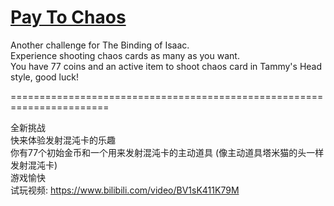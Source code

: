 # [Pay To Chaos](https://steamcommunity.com/sharedfiles/filedetails/?id=2213949634)
Another challenge for The Binding of Isaac.  
Experience shooting chaos cards as many as you want.  
You have 77 coins and an active item to shoot chaos card in Tammy's Head style, good luck!  
  
=======================================================================  
  
全新挑战  
快来体验发射混沌卡的乐趣  
你有77个初始金币和一个用来发射混沌卡的主动道具 (像主动道具塔米猫的头一样发射混沌卡)  
游戏愉快  
试玩视频: https://www.bilibili.com/video/BV1sK411K79M  
